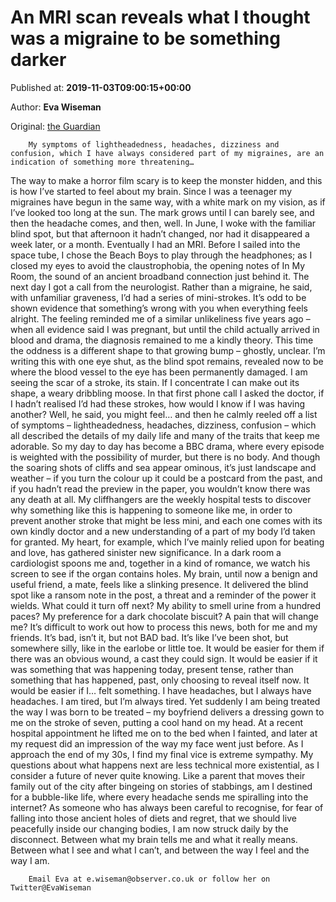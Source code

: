 
# An MRI scan reveals what I thought was a migraine to be something darker

Published at: **2019-11-03T09:00:15+00:00**

Author: **Eva Wiseman**

Original: [the Guardian](https://www.theguardian.com/lifeandstyle/2019/nov/03/an-mri-scan-reveals-what-i-thought-was-a-migraine-to-be-something-darker)


        My symptoms of lightheadedness, headaches, dizziness and confusion, which I have always considered part of my migraines, are an indication of something more threatening…
      
The way to make a horror film scary is to keep the monster hidden, and this is how I’ve started to feel about my brain. Since I was a teenager my migraines have begun in the same way, with a white mark on my vision, as if I’ve looked too long at the sun. The mark grows until I can barely see, and then the headache comes, and then, well. In June, I woke with the familiar blind spot, but that afternoon it hadn’t changed, nor had it disappeared a week later, or a month. Eventually I had an MRI. Before I sailed into the space tube, I chose the Beach Boys to play through the headphones; as I closed my eyes to avoid the claustrophobia, the opening notes of In My Room, the sound of an ancient broadband connection just behind it. The next day I got a call from the neurologist. Rather than a migraine, he said, with unfamiliar graveness, I’d had a series of mini-strokes.
It’s odd to be shown evidence that something’s wrong with you when everything feels alright. The feeling reminded me of a similar unlikeliness five years ago – when all evidence said I was pregnant, but until the child actually arrived in blood and drama, the diagnosis remained to me a kindly theory. This time the oddness is a different shape to that growing bump – ghostly, unclear. I’m writing this with one eye shut, as the blind spot remains, revealed now to be where the blood vessel to the eye has been permanently damaged. I am seeing the scar of a stroke, its stain. If I concentrate I can make out its shape, a weary dribbling moose. In that first phone call I asked the doctor, if I hadn’t realised I’d had these strokes, how would I know if I was having another? Well, he said, you might feel… and then he calmly reeled off a list of symptoms – lightheadedness, headaches, dizziness, confusion – which all described the details of my daily life and many of the traits that keep me adorable.
So my day to day has become a BBC drama, where every episode is weighted with the possibility of murder, but there is no body. And though the soaring shots of cliffs and sea appear ominous, it’s just landscape and weather – if you turn the colour up it could be a postcard from the past, and if you hadn’t read the preview in the paper, you wouldn’t know there was any death at all. My cliffhangers are the weekly hospital tests to discover why something like this is happening to someone like me, in order to prevent another stroke that might be less mini, and each one comes with its own kindly doctor and a new understanding of a part of my body I’d taken for granted.
My heart, for example, which I’ve mainly relied upon for beating and love, has gathered sinister new significance. In a dark room a cardiologist spoons me and, together in a kind of romance, we watch his screen to see if the organ contains holes. My brain, until now a benign and useful friend, a mate, feels like a slinking presence. It delivered the blind spot like a ransom note in the post, a threat and a reminder of the power it wields. What could it turn off next? My ability to smell urine from a hundred paces? My preference for a dark chocolate biscuit? A pain that will change me?
It’s difficult to work out how to process this news, both for me and my friends. It’s bad, isn’t it, but not BAD bad. It’s like I’ve been shot, but somewhere silly, like in the earlobe or little toe. It would be easier for them if there was an obvious wound, a cast they could sign. It would be easier if it was something that was happening today, present tense, rather than something that has happened, past, only choosing to reveal itself now. It would be easier if I… felt something. I have headaches, but I always have headaches. I am tired, but I’m always tired. Yet suddenly I am being treated the way I was born to be treated – my boyfriend delivers a dressing gown to me on the stroke of seven, putting a cool hand on my head. At a recent hospital appointment he lifted me on to the bed when I fainted, and later at my request did an impression of the way my face went just before. As I approach the end of my 30s, I find my final vice is extreme sympathy.
My questions about what happens next are less technical more existential, as I consider a future of never quite knowing. Like a parent that moves their family out of the city after bingeing on stories of stabbings, am I destined for a bubble-like life, where every headache sends me spiralling into the internet? As someone who has always been careful to recognise, for fear of falling into those ancient holes of diets and regret, that we should live peacefully inside our changing bodies, I am now struck daily by the disconnect. Between what my brain tells me and what it really means. Between what I see and what I can’t, and between the way I feel and the way I am.

        Email Eva at e.wiseman@observer.co.uk or follow her on Twitter@EvaWiseman
      
